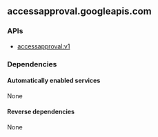 ## accessapproval.googleapis.com

### APIs

* [ accessapproval:v1 ]( https://accessapproval.googleapis.com/$discovery/rest?version=v1 )

### Dependencies

#### Automatically enabled services

None

#### Reverse dependencies

None
